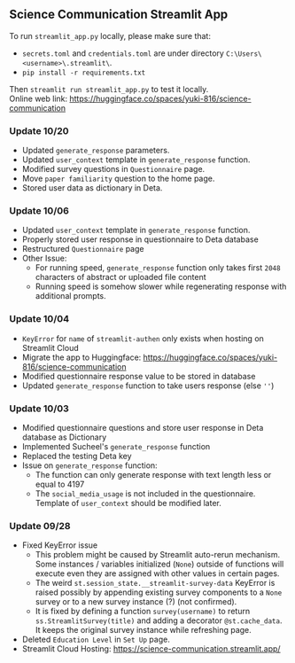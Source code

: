 ## Science Communication Streamlit App

To run `streamlit_app.py` locally, please make sure that:
* `secrets.toml` and `credentials.toml` are under directory `C:\Users\<username>\.streamlit\`. 
* `pip install -r requirements.txt`

Then `streamlit run streamlit_app.py` to test it locally.<br>
Online web link: https://huggingface.co/spaces/yuki-816/science-communication

### Update 10/20
* Updated `generate_response` parameters.
* Updated `user_context` template in `generate_response` function.
* Modified survey questions in `Questionnaire` page.
* Move `paper familiarity` question to the home page.
* Stored user data as dictionary in Deta.

### Update 10/06
* Updated `user_context` template in `generate_response` function.
* Properly stored user response in questionnaire to Deta database
* Restructured `Questionnaire` page
* Other Issue:
    - For running speed, `generate_response` function only takes first `2048` characters of abstract or uploaded file content
    - Running speed is somehow slower while regenerating response with additional prompts.

### Update 10/04
* `KeyError` for `name` of `streamlit-authen` only exists when hosting on Streamlit Cloud
* Migrate the app to Huggingface: https://huggingface.co/spaces/yuki-816/science-communication
* Modified questionnaire response value to be stored in database
* Updated `generate_response` function to take users response (else `''`)

### Update 10/03
* Modified questionnaire questions and store user response in Deta database as Dictionary
* Implemented Sucheel's `generate_response` function
* Replaced the testing Deta key
* Issue on `generate_response` function:
    - The function can only generate response with text length less or equal to 4197
    - The `social_media_usage` is not included in the questionnaire. Template of `user_context` should be modified later.

### Update 09/28
* Fixed KeyError issue
    - This problem might be caused by Streamlit auto-rerun mechanism. Some instances / variables initialized (`None`) outside of functions will execute even they are assigned with other values in certain pages. 
    - The weird `st.session_state.__streamlit-survey-data` KeyError is raised possibly by appending existing survey components to a `None` survey or to a new survey instance (?) (not confirmed).
    - It is fixed by defining a function `survey(username)` to return `ss.StreamlitSurvey(title)` and adding a decorator `@st.cache_data`. It keeps the original survey instance while refreshing page.
* Deleted `Education Level`  in `Set Up` page.
* Streamlit Cloud Hosting: https://science-communication.streamlit.app/

